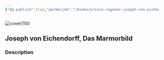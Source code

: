 ```yaml
---
{"dg-publish":true,"permalink":"/books/ursula-regener-joseph-von-eichendorff-das-marmorbild/","title":"\"Das Marmorbild\"","tags":["classic","fiction"]}
---
```




![cover|150](https://cdn.thestorygraph.com/88bk5j6wsnt3d9ohlgovpkma1aho)

## Joseph von Eichendorff, Das Marmorbild

### Description


```